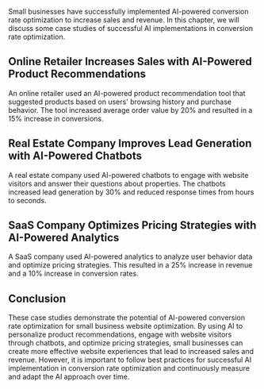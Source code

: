 
Small businesses have successfully implemented AI-powered conversion rate optimization to increase sales and revenue. In this chapter, we will discuss some case studies of successful AI implementations in conversion rate optimization.

Online Retailer Increases Sales with AI-Powered Product Recommendations
-----------------------------------------------------------------------

An online retailer used an AI-powered product recommendation tool that suggested products based on users' browsing history and purchase behavior. The tool increased average order value by 20% and resulted in a 15% increase in conversions.

Real Estate Company Improves Lead Generation with AI-Powered Chatbots
---------------------------------------------------------------------

A real estate company used AI-powered chatbots to engage with website visitors and answer their questions about properties. The chatbots increased lead generation by 30% and reduced response times from hours to seconds.

SaaS Company Optimizes Pricing Strategies with AI-Powered Analytics
-------------------------------------------------------------------

A SaaS company used AI-powered analytics to analyze user behavior data and optimize pricing strategies. This resulted in a 25% increase in revenue and a 10% increase in conversion rates.

Conclusion
----------

These case studies demonstrate the potential of AI-powered conversion rate optimization for small business website optimization. By using AI to personalize product recommendations, engage with website visitors through chatbots, and optimize pricing strategies, small businesses can create more effective website experiences that lead to increased sales and revenue. However, it is important to follow best practices for successful AI implementation in conversion rate optimization and continuously measure and adapt the AI approach over time.
